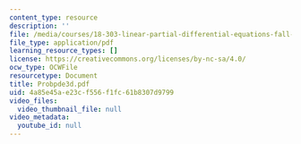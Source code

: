 ```yaml
---
content_type: resource
description: ''
file: /media/courses/18-303-linear-partial-differential-equations-fall-2006/4a85e45ae23cf556f1fc61b8307d9799_Probpde3d.pdf
file_type: application/pdf
learning_resource_types: []
license: https://creativecommons.org/licenses/by-nc-sa/4.0/
ocw_type: OCWFile
resourcetype: Document
title: Probpde3d.pdf
uid: 4a85e45a-e23c-f556-f1fc-61b8307d9799
video_files:
  video_thumbnail_file: null
video_metadata:
  youtube_id: null
---
```


